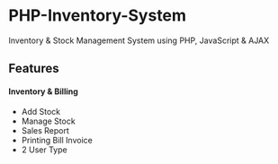 # PHP-Inventory-System
Inventory &amp; Stock Management System using PHP, JavaScript &amp; AJAX


Features
--------------

#### Inventory & Billing
* Add Stock
* Manage Stock
* Sales Report
* Printing Bill Invoice
* 2 User Type
